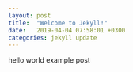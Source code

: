 ```yaml
---
layout: post
title:  "Welcome to Jekyll!"
date:   2019-04-04 07:58:01 +0300
categories: jekyll update
---
```

hello world example post
